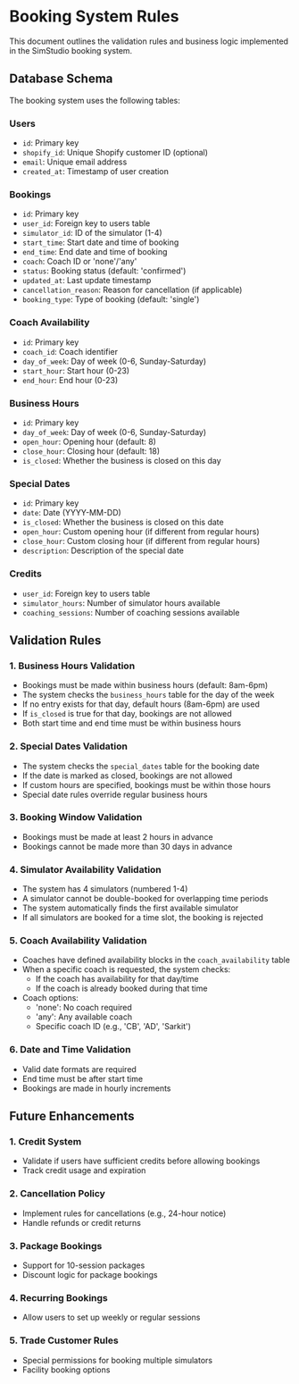 # Booking System Rules

This document outlines the validation rules and business logic implemented in the SimStudio booking system.

## Database Schema

The booking system uses the following tables:

### Users
- `id`: Primary key
- `shopify_id`: Unique Shopify customer ID (optional)
- `email`: Unique email address
- `created_at`: Timestamp of user creation

### Bookings
- `id`: Primary key
- `user_id`: Foreign key to users table
- `simulator_id`: ID of the simulator (1-4)
- `start_time`: Start date and time of booking
- `end_time`: End date and time of booking
- `coach`: Coach ID or 'none'/'any'
- `status`: Booking status (default: 'confirmed')
- `updated_at`: Last update timestamp
- `cancellation_reason`: Reason for cancellation (if applicable)
- `booking_type`: Type of booking (default: 'single')

### Coach Availability
- `id`: Primary key
- `coach_id`: Coach identifier
- `day_of_week`: Day of week (0-6, Sunday-Saturday)
- `start_hour`: Start hour (0-23)
- `end_hour`: End hour (0-23)

### Business Hours
- `id`: Primary key
- `day_of_week`: Day of week (0-6, Sunday-Saturday)
- `open_hour`: Opening hour (default: 8)
- `close_hour`: Closing hour (default: 18)
- `is_closed`: Whether the business is closed on this day

### Special Dates
- `id`: Primary key
- `date`: Date (YYYY-MM-DD)
- `is_closed`: Whether the business is closed on this date
- `open_hour`: Custom opening hour (if different from regular hours)
- `close_hour`: Custom closing hour (if different from regular hours)
- `description`: Description of the special date

### Credits
- `user_id`: Foreign key to users table
- `simulator_hours`: Number of simulator hours available
- `coaching_sessions`: Number of coaching sessions available

## Validation Rules

### 1. Business Hours Validation
- Bookings must be made within business hours (default: 8am-6pm)
- The system checks the `business_hours` table for the day of the week
- If no entry exists for that day, default hours (8am-6pm) are used
- If `is_closed` is true for that day, bookings are not allowed
- Both start time and end time must be within business hours

### 2. Special Dates Validation
- The system checks the `special_dates` table for the booking date
- If the date is marked as closed, bookings are not allowed
- If custom hours are specified, bookings must be within those hours
- Special date rules override regular business hours

### 3. Booking Window Validation
- Bookings must be made at least 2 hours in advance
- Bookings cannot be made more than 30 days in advance

### 4. Simulator Availability Validation
- The system has 4 simulators (numbered 1-4)
- A simulator cannot be double-booked for overlapping time periods
- The system automatically finds the first available simulator
- If all simulators are booked for a time slot, the booking is rejected

### 5. Coach Availability Validation
- Coaches have defined availability blocks in the `coach_availability` table
- When a specific coach is requested, the system checks:
  - If the coach has availability for that day/time
  - If the coach is already booked during that time
- Coach options:
  - 'none': No coach required
  - 'any': Any available coach
  - Specific coach ID (e.g., 'CB', 'AD', 'Sarkit')

### 6. Date and Time Validation
- Valid date formats are required
- End time must be after start time
- Bookings are made in hourly increments

## Future Enhancements

### 1. Credit System
- Validate if users have sufficient credits before allowing bookings
- Track credit usage and expiration

### 2. Cancellation Policy
- Implement rules for cancellations (e.g., 24-hour notice)
- Handle refunds or credit returns

### 3. Package Bookings
- Support for 10-session packages
- Discount logic for package bookings

### 4. Recurring Bookings
- Allow users to set up weekly or regular sessions

### 5. Trade Customer Rules
- Special permissions for booking multiple simulators
- Facility booking options
